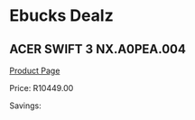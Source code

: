 
# Ebucks Dealz
## ACER SWIFT 3 NX.A0PEA.004
[Product Page](https://www.ebucks.com/web/shop/productSelected.do?prodId=1193411135&catId=714946558)

Price: R10449.00

Savings: 


	
